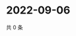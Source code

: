 # 2022-09-06

共 0 条

<!-- BEGIN WEIBO -->
<!-- 最后更新时间 Tue Sep 06 2022 19:15:13 GMT+0800 (China Standard Time) -->

<!-- END WEIBO -->
